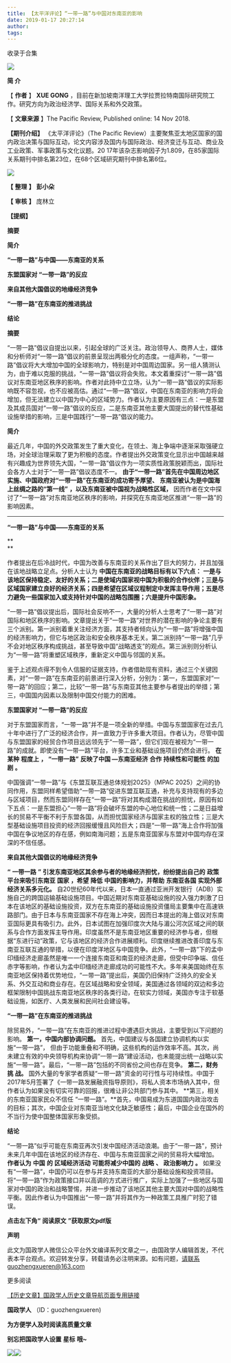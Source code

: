 ```yaml
---
title: 【太平洋评论】“一带一路”与中国对东南亚的影响
date: 2019-01-17 20:27:14
author: 
tags: 
---
```



收录于合集

![](/images/3379/2.gif)

  

**简 介**

  

【 **作者** 】 **XUE GONG** ，目前在新加坡南洋理工大学拉贾拉特南国际研究院工作。研究方向为政治经济学、国际关系和外交政策。

【 **文章来源** 】The Pacific Review, Published online: 14 Nov 2018.

 **【期刊介绍】** 《太平洋评论》（The Pacific
Review）主要聚焦亚太地区国家的国内政治决策与国际互动，论文内容涉及国内与国际政治、经济变迁与互动、商业及工业政策、军事政策与文化议题。20
17年该杂志影响因子为1.809，在85家国际关系期刊中排名第23位，在68个区域研究期刊中排名第6位。

![](/images/3379/3.png)

 **【** **整理** **】** **彭小朵**

 **【** **审核** **】** 庞林立

 **【提纲】**

 **摘要**

 **简介**

 **“一带一路”与中国——东南亚的关系**

 **东盟国家对 “一带一路”的反应**

 **来自其他大国倡议的地缘经济竞争**

**“一带一路”在东南亚的推进挑战**

 **结论**

  

 **摘要**

“一带一路”倡议自提出以来，引起全球的广泛关注。政治领导人、商界人士，媒体和分析师对“一带一路”倡议的前景呈现出两极分化的态度。一组声称，“一带一路”倡议将大大增加中国的全球影响力，特别是对中国周边国家。另一组人猜测认为，由于难以克服的挑战，“一带一路”倡议将会失败。本文着重探讨“一带一路”倡议对东南亚地区秩序的影响。作者对此持中立立场，认为“一带一路”倡议的实际影响既不容忽视，也不应被高估。通过“一带一路”倡议，中国在东南亚的影响力将会增加，但无法建立以中国为中心的区域势力。作者认为主要原因有三点：一是东盟及其成员国对“一带一路”倡议的反应，二是东南亚其他主要大国提出的替代性基础设施举措的影响，三是中国践行“一带一路”倡议的能力。

 **简介**

最近几年，中国的外交政策发生了重大变化，在领土、海上争端中逐渐采取强硬立场，对全球治理采取了更为积极的态度。作者提出外交政策变化显示出中国越来越有兴趣成为世界领先大国，“一带一路”倡议作为一项实质性政策脱颖而出，国际社会各方人士对于“一带一路”倡议态度不一。
**由于“一带一路”首先在中国周边地区实施、中国政府对“一带一路”在东南亚的成功寄予厚望、** **东南亚被认为是中国海上丝绸之路的“第一线”**
**，以及东南亚被中国视为战略性区域，** 因而作者在文中探讨了“一带一路”对东南亚地区秩序的影响，并探究在东南亚地区推进“一带一路”的影响因素。

  

 ****

 **“一带一路”与中国——东南亚的关系**

 **  
**

作者提出在后冷战时代，中国为改善与东南亚的关系作出了巨大的努力，并且加强在该地战略立足点。分析人士认为 **中国在东南亚的战略目标有以下六点：**
**一是与该地区保持稳定、友好的关系；二是使域内国家视中国为积极的合作伙伴；三是与区域国家建立良好的经济关系；四是希望在区域议程制定中发挥主导作用；五是尽力避免一些国家加入或支持针对中国的战略包围圈；六是提升中国形象。**

“一带一路”倡议提出后，国际社会反响不一，大量的分析人士思考了“一带一路”对国际和地区秩序的影响。文章提出关于“一带一路”对世界的潜在影响的争论主要有三个派别。第一派别着重关注经济方面，其支持者倾向认为“一带一路”将增强中国的经济影响力，但它与地区政治和安全秩序基本无关。第二派别持“一带一路”几乎不会对地区秩序构成挑战，甚至导致中国“战略透支”的观点。第三派别则分析认为“一带一路”将重塑区域秩序，重新定义中国与邻国的关系。

鉴于上述观点得不到令人信服的证据支持，作者借助现有资料，通过三个关键因素，对“一带一路”在东南亚的前景进行深入分析，分别为：第一，东盟国家对“一带一路”的回应；第二，比较“一带一路”与东南亚其他主要参与者提出的举措；第三，中国国内因素以及限制中国交付能力的困难。

 **东盟国家对 “一带一路”的反应**

对于东盟国家而言，“一带一路”并不是一项全新的举措。中国与东盟国家在过去几十年中进行了广泛的经济合作，并一直致力于许多重大项目。作者认为，尽管中国与东盟国家的经贸合作项目远远领先于“一带一路”，但它们现在被视为“一带一路”的成就。即使没有“一带一路”平台，许多工业和基础设施项目仍然会进行。
**在某种** **程度上** **， “一带一路”** **反映了中国 —东南亚经济** **合作** **持续性和可能性** **的加剧** **。**

中国强调“一带一路”与《东盟互联互通总体规划2025》（MPAC
2025）之间的协同作用，东盟同样希望借助“一带一路”促进东盟互联互通，补充与支持现有的多边与区域项目，然而东盟同样存在“一带一路”将对其构成潜在挑战的担忧，原因有如下五点：一是东盟担心“一带一路”将会破坏东盟的中心地位和统一性；二是日益增长的贸易不平衡不利于东盟各国，从而担忧国家经济与国家主权的独立性；三是大型基础设施项目投资的经济回报缓慢且风险巨大；四是“一带一路”海上合作将加强中国在争议地区的存在感，例如南海问题；五是东南亚国家与东盟对中国均存在深深的不信任感。

 **来自其他大国倡议的地缘经济竞争**

 **“** **一带一路** **”** **引发东南亚地区其余参与者的地缘经济担忧，纷纷提出自己的** **政策平台来吸引东南亚** **国家**
**，希望** **降低** **中国的影响力，并帮助** **东南亚各国** **实现外部经济关系多元化。**
自20世纪60年代以来，日本一直通过亚洲开发银行（ADB）实施自己的跨国运输基础设施项目。中国近期对东南亚基础设施的投入强力刺激了日本在该地区的基础设施投资，双方在东南亚的基础设施投资僵局主要集中在高速铁路部门。由于日本与东南亚国家不存在海上冲突，因而日本提出的海上倡议对东南亚国际更具有吸引力。此外，日本试图在加强印度次大陆与湄公河次区域之间的联系与合作方面发挥主导作用。印度虽然不是东南亚地区重要的经济参与者，但根据“东进行动”政策，它与该地区的经济合作进展顺利。印度继续推进改善印度与东南亚互联互通的举措，以便在印度洋地区与中国竞争。此外，“一带一路”下的孟中印缅经济走廊虽然是唯一一个连接东南亚和南亚的经济走廊，但受中印争端、信任赤字等影响，作者认为孟中印缅经济走廊成功的可能性不大。多年来美国始终在东南亚地区保持着优势地位，“一带一路”提出后，美国仍旧保持广泛持久的安全关系、外交互动和商业存在。在区域战略和安全领域，美国通过各领域的双边和多边框架限制中国挑战东南亚地区秩序的各类行动，在软实力领域，美国亦专注于软基础设施，如医疗、人类发展和民间社会建设等。

 **“一带一路”在东南亚的推进挑战**

除贸易外，“一带一路”在东南亚的推进过程中遭遇巨大挑战，主要受到以下问题的影响。 **第一，中国内部协调问题。**
首先，中国建议与各国建立协调机构以实施“一带一路”，
但由于功能重叠和不明确，这些机构的运作效率不高。其次，尚未建立有效的中央领导机构来协调“一带一路”建设活动，也未能提出统一战略以实施“一带一路”。最后，“一带一路”包括的不同省份之间也存在竞争。
**第二，财务挑** **战。**
国外大量的专家学者质疑“一带一路”资金的可行性与可持续性。中国于2017年5月签署了《一带一路发展融资指导原则》，将私人资本市场纳入其中，但作者认为如果没有切实可靠的回报，很难让非公共部门参与其中。
**第三，相关的东南亚国家民众不信任
“一带一路”。**首先，中国易成为东道国国内政治攻击的目标；其次，中国企业对东南亚当地文化缺乏敏感性；最后，中国企业在国外的不当行为使中国整体国家形象受损。

 **结论**

“一带一路”似乎可能在东南亚再次引发中国经济活动浪潮。由于“一带一路”，预计未来几年中国在该地区的经济存在、中国与东南亚国家之间的贸易将大幅增加。
**作者认为** **中国** **的** **区域经济活动** **可能将减少中国的** **战略** **、** **政治影响力** **。**
如果没有“一带一路”，中国仍可以在参与并支持东南亚的大部分基础设施和投资项目。将“一带一路”作为政策接口并以高调的方式进行推广，实际上加强了一些地区与国家对中国的政治和战略警惕，并进一步推动了该地区其他主要大国对中国的战略性平衡。因此作者认为中国推出“一带一路”并将其作为一种政策工具推广时犯了错误。

 **点击左下角“** **阅读原文** **”获取原文pdf版**

  

  

 **声明**

此文为国政学人微信公众平台外文编译系列文章之一，由国政学人编辑首发，不代表本平台观点。欢迎转发分享，转载请务必注明来源。如有问题，请联系guozhengxueren@163.com

  

  

更多阅读

[【历史文章】国政学人历史文章导航页面专用链接](http://mp.weixin.qq.com/s?__biz=MzI3MTYzMzE5Mw==&mid=2247487647&idx=4&sn=713bf729dca089516e8f304f88955380&chksm=eb3f8ed9dc4807cf89f3e211dd726289dd92edc62a6a8e19953bf2b366bbeffb59d285e95119&scene=21#wechat_redirect)

  

  

 **国政学人** （ID：guozhengxueren)

  

 **为方便学人及时阅读高质量文章**

 **别忘把国政学人设置** **星标** **哦~**

![](/images/3379/4.gif)![](/images/3379/5.gif)

